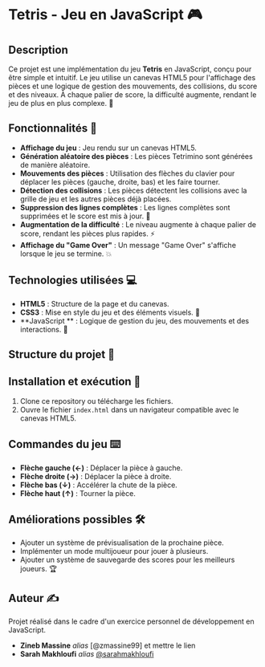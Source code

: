 # Tetris - Jeu en JavaScript 🎮

## Description

Ce projet est une implémentation du jeu **Tetris** en JavaScript, conçu pour être simple et intuitif. Le jeu utilise un canevas HTML5 pour l'affichage des pièces et une logique de gestion des mouvements, des collisions, du score et des niveaux. À chaque palier de score, la difficulté augmente, rendant le jeu de plus en plus complexe. 🚀

## Fonctionnalités 🌟

- **Affichage du jeu** : Jeu rendu sur un canevas HTML5.
- **Génération aléatoire des pièces** : Les pièces Tetrimino sont générées de manière aléatoire.
- **Mouvements des pièces** : Utilisation des flèches du clavier pour déplacer les pièces (gauche, droite, bas) et les faire tourner.
- **Détection des collisions** : Les pièces détectent les collisions avec la grille de jeu et les autres pièces déjà placées.
- **Suppression des lignes complètes** : Les lignes complètes sont supprimées et le score est mis à jour. 🧩
- **Augmentation de la difficulté** : Le niveau augmente à chaque palier de score, rendant les pièces plus rapides. ⚡
- **Affichage du "Game Over"** : Un message "Game Over" s'affiche lorsque le jeu se termine. 💥

## Technologies utilisées 💻

- **HTML5** : Structure de la page et du canevas.
- **CSS3** : Mise en style du jeu et des éléments visuels. 🎨
- **JavaScript ** : Logique de gestion du jeu, des mouvements et des interactions. 🔧

## Structure du projet 📂



## Installation et exécution 🚀

1. Clone ce repository ou télécharge les fichiers.
2. Ouvre le fichier `index.html` dans un navigateur compatible avec le canevas HTML5.

## Commandes du jeu ⌨️

- **Flèche gauche (←)** : Déplacer la pièce à gauche.
- **Flèche droite (→)** : Déplacer la pièce à droite.
- **Flèche bas (↓)** : Accélérer la chute de la pièce.
- **Flèche haut (↑)** : Tourner la pièce.

## Améliorations possibles 🛠️

- Ajouter un système de prévisualisation de la prochaine pièce.
- Implémenter un mode multijoueur pour jouer à plusieurs.
- Ajouter un système de sauvegarde des scores pour les meilleurs joueurs. 🏆

## Auteur ✍️

Projet réalisé dans le cadre d'un exercice personnel de développement en JavaScript.
* **Zineb Massine** _alias_ [@zmassine99] et mettre le lien
* **Sarah Makhloufi** _alias_ [@sarahmakhloufi](lien)

